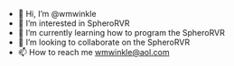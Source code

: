 - 👋 Hi, I’m @wmwinkle
- 👀 I’m interested in SpheroRVR
- 🌱 I’m currently learning how to program the SpheroRVR
- 💞️ I’m looking to collaborate on the SpheroRVR
- 📫 How to reach me wmwinkle@aol.com

<!---
wmwinkle/wmwinkle is a ✨ special ✨ repository because its `README.md` (this file) appears on your GitHub profile.
You can click the Preview link to take a look at your changes.
--->
